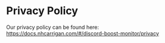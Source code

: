 # Privacy Policy

Our privacy policy can be found here: https://docs.nhcarrigan.com/#/discord-boost-monitor/privacy
